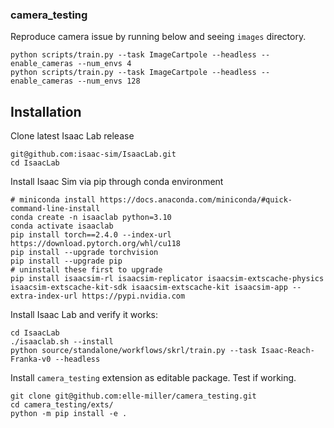 ### camera_testing



Reproduce camera issue by running below and seeing `images` directory.
```
python scripts/train.py --task ImageCartpole --headless --enable_cameras --num_envs 4
python scripts/train.py --task ImageCartpole --headless --enable_cameras --num_envs 128

```



## Installation
Clone latest Isaac Lab release
```
git@github.com:isaac-sim/IsaacLab.git
cd IsaacLab
```

Install Isaac Sim via pip through conda environment
```
# miniconda install https://docs.anaconda.com/miniconda/#quick-command-line-install
conda create -n isaaclab python=3.10
conda activate isaaclab
pip install torch==2.4.0 --index-url https://download.pytorch.org/whl/cu118
pip install --upgrade torchvision
pip install --upgrade pip
# uninstall these first to upgrade
pip install isaacsim-rl isaacsim-replicator isaacsim-extscache-physics isaacsim-extscache-kit-sdk isaacsim-extscache-kit isaacsim-app --extra-index-url https://pypi.nvidia.com
```
Install Isaac Lab and verify it works:
```
cd IsaacLab
./isaaclab.sh --install
python source/standalone/workflows/skrl/train.py --task Isaac-Reach-Franka-v0 --headless
```
Install `camera_testing` extension as editable package. Test if working.
```
git clone git@github.com:elle-miller/camera_testing.git
cd camera_testing/exts/
python -m pip install -e .
```
